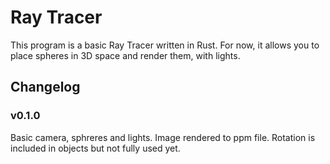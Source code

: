 # Ray Tracer

This program is  a basic Ray Tracer written in Rust.
For now, it allows you to place spheres in 3D space and render them, with lights.

## Changelog

### v0.1.0

Basic camera, sphreres and lights.
Image rendered to ppm file.
Rotation is included in objects but not fully used yet.
